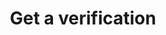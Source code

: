 ---
title: Get a verification
api:
  file: api.json
  operationId: get-a-verification
hidden: false
---